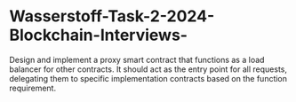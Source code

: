 # Wasserstoff-Task-2-2024-Blockchain-Interviews-
Design and implement a proxy smart contract that functions as a load balancer for other contracts. It should act as the entry point for all requests, delegating them to specific implementation contracts based on the function requirement.
